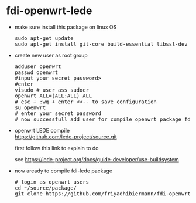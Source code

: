 # fdi-openwrt-lede
<ul>
<li>make sure install this package on linux OS</li>
<pre>
sudo apt-get update
sudo apt-get install git-core build-essential libssl-dev libncurses5-dev unzip gawk zlib1g-dev automake cmake gettext shc
</pre>
<li>create new user as root group</li>
<pre>
adduser openwrt
passwd openwrt
#input your secret password>
#enter
visudo # user ass sudoer
openwrt ALL=(ALL:ALL) ALL
# esc + :wq + enter <<-- to save configuration
su openwrt
# enter your secret password
# now successfull add user for compile openwrt package fdi
</pre>
<li>openwrt LEDE compile</li>
<a href="https://github.com/lede-project/source.git">https://github.com/lede-project/source.git</a> <br>
<p>first follow this link to explain to do</p>
<p>see <a href="https://lede-project.org/docs/guide-developer/use-buildsystem">https://lede-project.org/docs/guide-developer/use-buildsystem</a><p>
<li>now aready to compile fdi-lede package</li>
<pre>
# login as openwrt users
cd ~/source/package/
git clone https://github.com/friyadhibiermann/fdi-openwrt-lede.git
</pre>
</ul>
